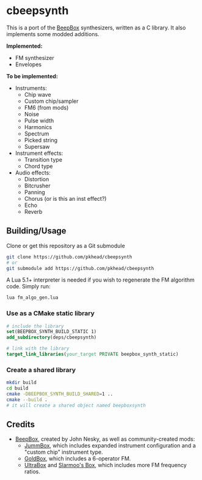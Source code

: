 # cbeepsynth
This is a port of the [BeepBox](https://beepbox.co) synthesizers, written as a C library. It also implements some modded additions.

**Implemented:**
- FM synthesizer
- Envelopes

**To be implemented:**
- Instruments:
    - Chip wave
    - Custom chip/sampler
    - FM6 (from mods)
    - Noise
    - Pulse width
    - Harmonics
    - Spectrum
    - Picked string
    - Supersaw
- Instrument effects:
    - Transition type
    - Chord type
- Audio effects:
    - Distortion
    - Bitcrusher
    - Panning
    - Chorus (or is this an inst effect?)
    - Echo
    - Reverb

## Building/Usage
Clone or get this repository as a Git submodule
```bash
git clone https://github.com/pkhead/cbeepsynth
# or
git submodule add https://github.com/pkhead/cbeepsynth
```

A Lua 5.1+ interpreter is needed if you wish to regenerate the FM algorithm code. Simply run:
```bash
lua fm_algo_gen.lua
```

### Use as a CMake static library
```cmake
# include the library
set(BEEPBOX_SYNTH_BUILD_STATIC 1)
add_subdirectory(deps/cbeepsynth)

# link with the library
target_link_libraries(your_target PRIVATE beepbox_synth_static)
```

### Create a shared library
```bash
mkdir build
cd build
cmake -DBEEPBOX_SYNTH_BUILD_SHARED=1 ..
cmake --build .
# it will create a shared object named beepboxsynth
```

## Credits
- [BeepBox](https://beepbox.co/), created by John Nesky, as well as community-created mods:
    - [JummBox](https://jummb.us/), which includes expanded instrument configuration and a "custom chip" instrument type.
    - [GoldBox](https://aurysystem.github.io/), which includes a 6-operator FM.
    - [UltraBox](https://ultraabox.github.io/) and [Slarmoo's Box](https://slarmoo.github.io/slarmoosbox), which includes more FM frequency ratios.
